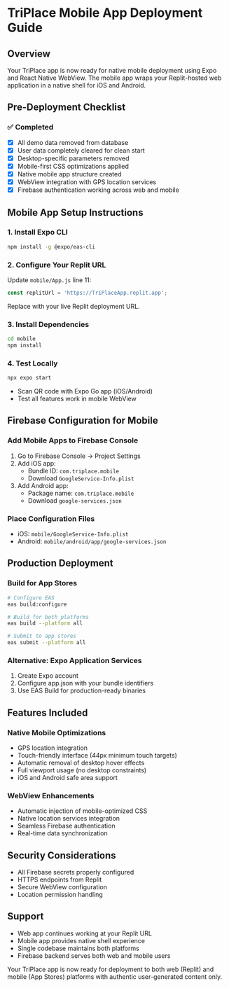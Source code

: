# TriPlace Mobile App Deployment Guide

## Overview
Your TriPlace app is now ready for native mobile deployment using Expo and React Native WebView. The mobile app wraps your Replit-hosted web application in a native shell for iOS and Android.

## Pre-Deployment Checklist

### ✅ Completed
- [x] All demo data removed from database
- [x] User data completely cleared for clean start
- [x] Desktop-specific parameters removed
- [x] Mobile-first CSS optimizations applied
- [x] Native mobile app structure created
- [x] WebView integration with GPS location services
- [x] Firebase authentication working across web and mobile

## Mobile App Setup Instructions

### 1. Install Expo CLI
```bash
npm install -g @expo/eas-cli
```

### 2. Configure Your Replit URL
Update `mobile/App.js` line 11:
```javascript
const replitUrl = 'https://TriPlaceApp.replit.app';
```
Replace with your live Replit deployment URL.

### 3. Install Dependencies
```bash
cd mobile
npm install
```

### 4. Test Locally
```bash
npx expo start
```
- Scan QR code with Expo Go app (iOS/Android)
- Test all features work in mobile WebView

## Firebase Configuration for Mobile

### Add Mobile Apps to Firebase Console
1. Go to Firebase Console → Project Settings
2. Add iOS app:
   - Bundle ID: `com.triplace.mobile`
   - Download `GoogleService-Info.plist`
3. Add Android app:
   - Package name: `com.triplace.mobile`
   - Download `google-services.json`

### Place Configuration Files
- iOS: `mobile/GoogleService-Info.plist`
- Android: `mobile/android/app/google-services.json`

## Production Deployment

### Build for App Stores
```bash
# Configure EAS
eas build:configure

# Build for both platforms
eas build --platform all

# Submit to app stores
eas submit --platform all
```

### Alternative: Expo Application Services
1. Create Expo account
2. Configure app.json with your bundle identifiers
3. Use EAS Build for production-ready binaries

## Features Included

### Native Mobile Optimizations
- GPS location integration
- Touch-friendly interface (44px minimum touch targets)
- Automatic removal of desktop hover effects
- Full viewport usage (no desktop constraints)
- iOS and Android safe area support

### WebView Enhancements
- Automatic injection of mobile-optimized CSS
- Native location services integration
- Seamless Firebase authentication
- Real-time data synchronization

## Security Considerations
- All Firebase secrets properly configured
- HTTPS endpoints from Replit
- Secure WebView configuration
- Location permission handling

## Support
- Web app continues working at your Replit URL
- Mobile app provides native shell experience
- Single codebase maintains both platforms
- Firebase backend serves both web and mobile users

Your TriPlace app is now ready for deployment to both web (Replit) and mobile (App Stores) platforms with authentic user-generated content only.